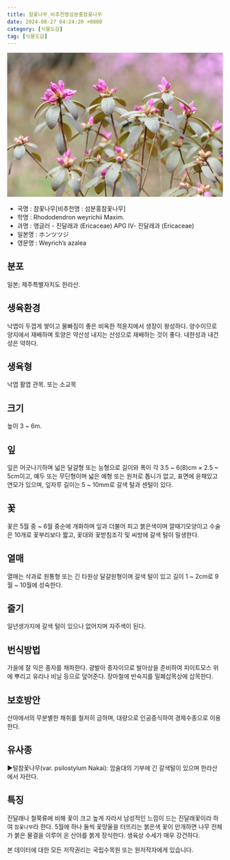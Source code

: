 ```yaml
---
title: 참꽃나무_비추천명섬분홍참꽃나무
date: 2024-08-27 04:24:20 +0800
category: [식물도감]
tag: [식물도감]
---
```




![참꽃나무[비추천명 : 섬분홍참꽃나무]](/assets/img/fileUpload/plants/basic/Ericaceae/Rhododendron/7555/7555_13_th2.JPG)
- 국명 : 참꽃나무[비추천명 : 섬분홍참꽃나무]
- 학명 : Rhododendron weyrichii Maxim.
- 과명 : 앵글러 - 진달래과 (Ericaceae) APG Ⅳ- 진달래과 (Ericaceae)
- 일본명 : ホンツツジ
- 영문명 : Weyrich’s azalea


## 분포
일본; 제주특별자치도 한라산.
## 생육환경
낙엽이 두껍게 쌓이고 물빠짐이 좋은 비옥한 적윤지에서 생장이 왕성하다. 양수이므로 양지에서 재배하며 토양은 약산성 내지는 산성으로 재배하는 것이 좋다. 내한성과 내건성은 약하다.
## 생육형
낙엽 활엽 관목. 또는 소교목
## 크기
높이 3 ~ 6m.
## 잎
잎은 어긋나기하며 넓은 달걀형 또는 능형으로 길이와 폭이 각  3.5 ~ 6(8)cm × 2.5 ~ 5cm이고, 예두 또는 무딘형이며 넓은 예형 또는 원저로 톱니가 없고, 표면에 윤채있고 연모가 있으며, 잎자루 길이는 5 ~ 10mm로 갈색 털과 센털이 있다.
## 꽃
꽃은 5월 중 ~ 6월 중순에 개화하며 잎과 더불어 피고 붉은색이며 깔때기모양이고 수술은 10개로 꽃부리보다 짧고, 꽃대와 꽃받침조각 및 씨방에 갈색 털이 밀생한다.
## 열매
열매는 삭과로 원통형 또는 긴 타원상 달걀원형이며 갈색 털이 있고 길이 1 ~ 2cm로 9월 ~ 10월에 성숙한다.
## 줄기
일년생가지에 갈색 털이 있으나 없어지며 자주색이 된다.
## 번식방법
가을에 잘 익은 종자를 채파한다. 광발아 종자이므로 발아상을 준비하여 피이트모스 위에 뿌리고 유리나 비닐 등으로 덮어준다. 장마철에 반숙지를 밀폐삽목상에 삽목한다.
## 보호방안
산야에서의 무분별한 채취를 철저히 금하며, 대량으로 인공증식하여 경제수종으로 이용한다.
## 유사종
▶털참꽃나무(var. psilostylum Nakai): 암술대의 기부에 긴 갈색털이 있으며 한라산에서 자란다.
## 특징
진달래나 철쭉류에 비해 꽃이 크고 높게 자라서 남성적인 느낌이 드는 진달래꽃이라 하여 `참꽃나무`라 한다. 5월에 하나 둘씩 꽃망울을 터뜨리는 붉은색 꽃이 만개하면 나무 전체가 붉은 물결을 이루어 온 산야를 붉게 장식한다. 생육상 수세가 매우 강건하다.






본 데이터에 대한 모든 저작권리는 국립수목원 또는 원저작자에게 있습니다.
